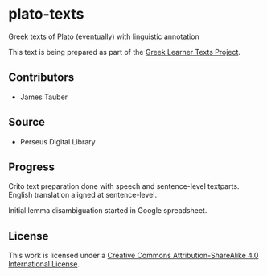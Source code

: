 # plato-texts

Greek texts of Plato (eventually) with linguistic annotation

This text is being prepared as part of the [Greek Learner Texts Project](https://greek-learner-texts.org/).

## Contributors

* James Tauber

## Source

* Perseus Digital Library

## Progress

Crito text preparation done with speech and sentence-level textparts. English translation aligned at sentence-level.

Initial lemma disambiguation started in Google spreadsheet.

## License

This work is licensed under a [Creative Commons Attribution-ShareAlike 4.0 International License](http://creativecommons.org/licenses/by-sa/4.0/).
